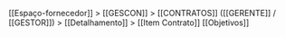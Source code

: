  [[Espaço-fornecedor]] > [[GESCON]] > [[CONTRATOS]] ([[GERENTE]] / [[GESTOR]]) > [[Detalhamento]] > [[Item Contrato]] 
[[Objetivos]]
